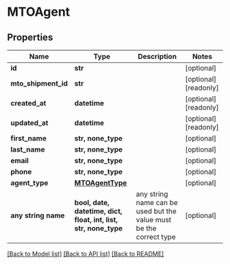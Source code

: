 # MTOAgent


## Properties
Name | Type | Description | Notes
------------ | ------------- | ------------- | -------------
**id** | **str** |  | [optional] 
**mto_shipment_id** | **str** |  | [optional] [readonly] 
**created_at** | **datetime** |  | [optional] [readonly] 
**updated_at** | **datetime** |  | [optional] [readonly] 
**first_name** | **str, none_type** |  | [optional] 
**last_name** | **str, none_type** |  | [optional] 
**email** | **str, none_type** |  | [optional] 
**phone** | **str, none_type** |  | [optional] 
**agent_type** | [**MTOAgentType**](MTOAgentType.md) |  | [optional] 
**any string name** | **bool, date, datetime, dict, float, int, list, str, none_type** | any string name can be used but the value must be the correct type | [optional]

[[Back to Model list]](../README.md#documentation-for-models) [[Back to API list]](../README.md#documentation-for-api-endpoints) [[Back to README]](../README.md)


